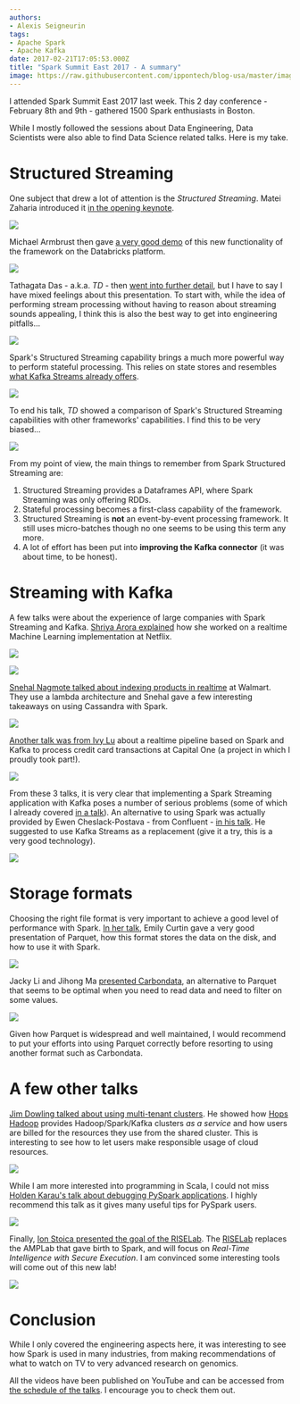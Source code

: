 ```yaml
---
authors:
- Alexis Seigneurin
tags:
- Apache Spark
- Apache Kafka
date: 2017-02-21T17:05:53.000Z
title: "Spark Summit East 2017 - A summary"
image: https://raw.githubusercontent.com/ippontech/blog-usa/master/images/2017/02/Screen-Shot-2017-02-16-at-8.13.49-PM.png
---
```


I attended Spark Summit East 2017 last week. This 2 day conference - February 8th and 9th - gathered 1500 Spark enthusiasts in Boston.

While I mostly followed the sessions about Data Engineering, Data Scientists were also able to find Data Science related talks. Here is my take.

# Structured Streaming

One subject that drew a lot of attention is the *Structured Streaming*. Matei Zaharia introduced it [in the opening keynote](https://www.youtube.com/watch?list=PLTPXxbhUt-YVEyOqTmZ_X_tpzOlJLiU2k&v=vtxwXSGl9V8).

![](https://raw.githubusercontent.com/ippontech/blog-usa/master/images/2017/02/IMG_9989.jpg)

Michael Armbrust then gave [a very good demo](https://www.youtube.com/watch?list=PLTPXxbhUt-YVEyOqTmZ_X_tpzOlJLiU2k&v=IJmFTXvUZgY) of this new functionality of the framework on the Databricks platform.

![](https://raw.githubusercontent.com/ippontech/blog-usa/master/images/2017/02/IMG_9993.jpg)

Tathagata Das - a.k.a. *TD* - then [went into further detail](https://youtu.be/UQiuyov4J-4), but I have to say I have mixed feelings about this presentation. To start with, while the idea of performing stream processing without having to reason about streaming sounds appealing, I think this is also the best way to get into engineering pitfalls...

![](https://raw.githubusercontent.com/ippontech/blog-usa/master/images/2017/02/IMG_0014.jpg)

Spark's Structured Streaming capability brings a much more powerful way to perform stateful processing. This relies on state stores and resembles [what Kafka Streams already offers](http://docs.confluent.io/3.1.0/streams/concepts.html#stateful-stream-processing).

![](https://raw.githubusercontent.com/ippontech/blog-usa/master/images/2017/02/IMG_0021.jpg)

To end his talk, *TD* showed a comparison of Spark's Structured Streaming capabilities with other frameworks' capabilities. I find this to be very biased...

![](https://raw.githubusercontent.com/ippontech/blog-usa/master/images/2017/02/IMG_0024.jpg)

From my point of view, the main things to remember from Spark Structured Streaming are:

1. Structured Streaming provides a Dataframes API, where Spark Streaming was only offering RDDs.
1. Stateful processing becomes a first-class capability of the framework.
1. Structured Streaming is **not** an event-by-event processing framework. It still uses micro-batches though no one seems to be using this term any more.
1. A lot of effort has been put into **improving the Kafka connector** (it was about time, to be honest).

# Streaming with Kafka

A few talks were about the experience of large companies with Spark Streaming and Kafka. [Shriya Arora explained](https://youtu.be/-Jcq1a__MBQ) how she worked on a realtime Machine Learning implementation at Netflix.

![](https://raw.githubusercontent.com/ippontech/blog-usa/master/images/2017/02/IMG_0009.jpg)

![](https://raw.githubusercontent.com/ippontech/blog-usa/master/images/2017/02/IMG_0010.jpg)

[Snehal Nagmote talked about indexing products in realtime](https://youtu.be/Zn_VLquu_hc) at Walmart. They use a lambda architecture and Snehal gave a few interesting takeaways on using Cassandra with Spark.

![](https://raw.githubusercontent.com/ippontech/blog-usa/master/images/2017/02/IMG_0102.jpg)

[Another talk was from Ivy Lu](https://youtu.be/TkcHTsnM6ls) about a realtime pipeline based on Spark and Kafka to process credit card transactions at Capital One (a project in which I proudly took part!).

![](https://raw.githubusercontent.com/ippontech/blog-usa/master/images/2017/02/IMG_0057.jpg)

From these 3 talks, it is very clear that implementing a Spark Streaming application with Kafka poses a number of serious problems (some of which I already covered [in a talk](https://speakerdeck.com/aseigneurin/lessons-learned-using-spark-and-microservices)). An alternative to using Spark was actually provided by Ewen Cheslack-Postava - from Confluent - [in his talk](https://youtu.be/sq-2MrnhxtA). He suggested to use Kafka Streams as a replacement (give it a try, this is a very good technology).

![](https://raw.githubusercontent.com/ippontech/blog-usa/master/images/2017/02/IMG_0033.jpg)

# Storage formats

Choosing the right file format is very important to achieve a good level of performance with Spark. [In her talk](https://youtu.be/_0Wpwj_gvzg), Emily Curtin gave a very good presentation of Parquet, how this format stores the data on the disk, and how to use it with Spark.

![](https://raw.githubusercontent.com/ippontech/blog-usa/master/images/2017/02/IMG_0127.jpg)

Jacky Li and Jihong Ma [presented Carbondata](https://youtu.be/lhsAg2H_GXc), an alternative to Parquet that seems to be optimal when you need to read data and need to filter on some values.

![](https://raw.githubusercontent.com/ippontech/blog-usa/master/images/2017/02/IMG_0031.jpg)

Given how Parquet is widespread and well maintained, I would recommend to put your efforts into using Parquet correctly before resorting to using another format such as Carbondata.

# A few other talks

[Jim Dowling talked about using multi-tenant clusters](https://youtu.be/rop6bhuBHT0). He showed how [Hops Hadoop](https://github.com/hopshadoop) provides Hadoop/Spark/Kafka clusters *as a service* and how users are billed for the resources they use from the shared cluster. This is interesting to see how to let users make responsible usage of cloud resources.

![](https://raw.githubusercontent.com/ippontech/blog-usa/master/images/2017/02/IMG_0068.jpg)

While I am more interested into programming in Scala, I could not miss [Holden Karau's talk about debugging PySpark applications](https://youtu.be/A0jYQlxc2FU). I highly recommend this talk as it gives many useful tips for PySpark users.

![](https://raw.githubusercontent.com/ippontech/blog-usa/master/images/2017/02/IMG_0077.jpg)

Finally, [Ion Stoica presented the goal of the RISELab](https://www.youtube.com/watch?v=XyEuhsmTF3U&list=PLTPXxbhUt-YVEyOqTmZ_X_tpzOlJLiU2k&index=4). The [RISELab](https://rise.cs.berkeley.edu/) replaces the AMPLab that gave birth to Spark, and will focus on *Real-Time Intelligence with Secure Execution*. I am convinced some interesting tools will come out of this new lab!

![](https://raw.githubusercontent.com/ippontech/blog-usa/master/images/2017/02/IMG_9997.jpg)

# Conclusion

While I only covered the engineering aspects here, it was interesting to see how Spark is used in many industries, from making recommendations of what to watch on TV to very advanced research on genomics.

All the videos have been published on YouTube and can be accessed from [the schedule of the talks](https://spark-summit.org/east-2017/schedule/). I encourage you to check them out.
